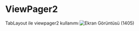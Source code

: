 # ViewPager2
TabLayout ile viewpager2 kullanımı
![Ekran Görüntüsü (1405)](https://user-images.githubusercontent.com/76565172/180756850-d992945a-4774-4431-b79a-9956048d9b7a.png)
